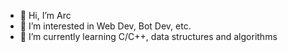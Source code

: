- 👋 Hi, I’m Arc
- 👀 I’m interested in Web Dev, Bot Dev, etc.
- 🌱 I’m currently learning C/C++, data structures and algorithms
